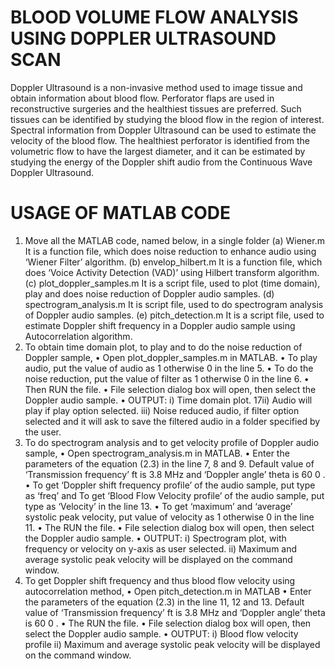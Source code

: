 # BLOOD VOLUME FLOW ANALYSIS USING DOPPLER ULTRASOUND SCAN

Doppler Ultrasound is a non-invasive method used to image tissue and
obtain information about blood flow. Perforator flaps are used in reconstructive
surgeries and the healthiest tissues are preferred. Such tissues can be identified
by studying the blood flow in the region of interest. Spectral information from
Doppler Ultrasound can be used to estimate the velocity of the blood flow. The
healthiest perforator is identified from the volumetric flow to have the largest
diameter, and it can be estimated by studying the energy of the Doppler shift
audio from the Continuous Wave Doppler Ultrasound.

# USAGE OF MATLAB CODE
1. Move all the MATLAB code, named below, in a single folder
(a) Wiener.m
It is a function file, which does noise reduction to enhance audio using
‘Wiener Filter’ algorithm.
(b) envelop_hilbert.m
It is a function file, which does ‘Voice Activity Detection (VAD)’ using Hilbert
transform algorithm.
(c) plot_doppler_samples.m
It is a script file, used to plot (time domain), play and does noise reduction of
Doppler audio samples.
(d) spectrogram_analysis.m
It is script file, used to do spectrogram analysis of Doppler audio samples.
(e) pitch_detection.m
It is a script file, used to estimate Doppler shift frequency in a Doppler audio
sample using Autocorrelation algorithm.
2. To obtain time domain plot, to play and to do the noise reduction of Doppler sample,
• Open plot_doppler_samples.m in MATLAB.
• To play audio, put the value of audio as 1 otherwise 0 in the line 5.
• To do the noise reduction, put the value of filter as 1 otherwise 0 in the line 6.
• Then RUN the file.
• File selection dialog box will open, then select the Doppler audio sample.
• OUTPUT:
i) Time domain plot.
17ii) Audio will play if play option selected.
iii) Noise reduced audio, if filter option selected and it will ask to save
the filtered audio in a folder specified by the user.
3. To do spectrogram analysis and to get velocity profile of Doppler audio sample,
• Open spectrogram_analysis.m in MATLAB.
• Enter the parameters of the equation (2.3) in the line 7, 8 and 9.
Default value of ‘Transmission frequency’ ft is 3.8 MHz and ‘Doppler angle’ theta
is 60 0 .
•
To get ‘Doppler shift frequency profile’ of the audio sample, put type as ‘freq’ and
To get ‘Blood Flow Velocity profile’ of the audio sample, put type as ‘Velocity’ in
the line 13.
•
To get ‘maximum’ and ‘average’ systolic peak velocity, put value of velocity as 1
otherwise 0 in the line 11.
• The RUN the file.
• File selection dialog box will open, then select the Doppler audio sample.
• OUTPUT:
i) Spectrogram plot, with frequency or velocity on y-axis as user
selected.
ii) Maximum and average systolic peak velocity will be displayed on
the command window.
4. To get Doppler shift frequency and thus blood flow velocity using autocorrelation
method,
• Open pitch_detection.m in MATLAB
• Enter the parameters of the equation (2.3) in the line 11, 12 and 13.
Default value of ‘Transmission frequency’ ft is 3.8 MHz and ‘Doppler angle’ theta
is 60 0 .
• The RUN the file.
• File selection dialog box will open, then select the Doppler audio sample.
• OUTPUT:
i) Blood flow velocity profile
ii) Maximum and average systolic peak velocity will be displayed on
the command window.
